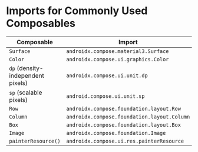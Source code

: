 # Imports for Commonly Used Composables

| Composable | Import |
| -----------| ------- |
| `Surface` | `androidx.compose.material3.Surface` |
| `Color` | `androidx.compose.ui.graphics.Color` |
| `dp` (density-independent pixels) | `androidx.compose.ui.unit.dp` | 
| `sp` (scalable pixels) | `android.compose.ui.unit.sp` |
| `Row` | `androidx.compose.foundation.layout.Row` |
| `Column` | `androidx.compose.foundation.layout.Column` |
| `Box` | `androidx.compose.foundation.layout.Box` |
| `Image` | `androidx.compose.foundation.Image` |
| `painterResource()` | `androidx.compose.ui.res.painterResource` |
